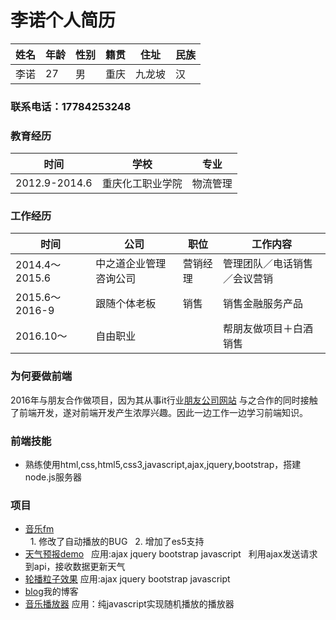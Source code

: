 # 李诺个人简历
|姓名|年龄|性别|籍贯|住址|民族|
|--|--|--|--|-|-|
|李诺|27|男|重庆|九龙坡|汉|
### 联系电话：17784253248

### 教育经历
|时间|学校|专业|
|-|-|-|
|2012.9-2014.6 |重庆化工职业学院 |物流管理|
### 工作经历
|时间|公司|职位|工作内容|
|-|-|-|-|
|2014.4～2015.6|中之道企业管理咨询公司|营销经理|管理团队／电话销售／会议营销|
|2015.6～2016-9|跟随个体老板|销售|销售金融服务产品|
|2016.10～|自由职业||帮朋友做项目＋白酒销售|
### 为何要做前端
2016年与朋友合作做项目，因为其从事it行业[朋友公司网站](https://hiidui.com/index.htm)
与之合作的同时接触了前端开发，遂对前端开发产生浓厚兴趣。因此一边工作一边学习前端知识。

### 前端技能
- 熟练使用html,css,html5,css3,javascript,ajax,jquery,bootstrap，搭建node.js服务器
### 项目
- [音乐fm](https://lfhwnqe.github.io/my-home/projects/music-box/index.html)  
   1. 修改了自动播放的BUG
   2. 增加了es5支持
- [天气预报demo](https://lfhwnqe.github.io/my-home/projects/%E5%A4%A9%E6%B0%94demo/index.html)   应用:ajax jquery bootstrap javascript   利用ajax发送请求到api，接收数据更新天气
- [轮播粒子效果](https://lfhwnqe.github.io/my-home/projects/%E8%BD%AE%E6%92%AD%E7%B2%92%E5%AD%90/index.html)  应用:ajax jquery bootstrap javascript
- [blog](http://www.jianshu.com/u/c9d1c591e337)我的博客
- [音乐播放器](https://lfhwnqe.github.io/my-home/projects/%E9%9F%B3%E4%B9%90%E7%9B%92/index.html) 应用：纯javascript实现随机播放的播放器 
